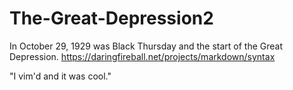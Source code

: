# The-Great-Depression2

In October 29, 1929 was Black Thursday and the start of the Great Depression. 
https://daringfireball.net/projects/markdown/syntax

"I vim'd and it was cool."

